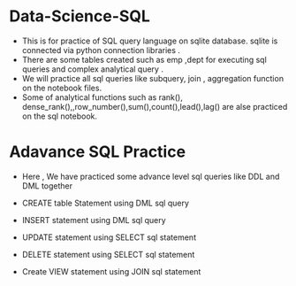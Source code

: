# Data-Science-SQL
- This is for practice of SQL query language on sqlite database. sqlite is connected  via python connection libraries .
- There are some tables created such as emp ,dept for executing sql queries and complex analytical query .
- We will practice all sql queries like subquery, join , aggregation function on the notebook files.
- Some of analytical functions such as rank(), dense_rank(),,row_number(),sum(),count(),lead(),lag() are alse practiced on the sql notebook.

# Adavance SQL Practice 
- Here , We have practiced  some advance level sql queries like DDL and DML together

- CREATE table Statement using DML sql query
- INSERT statement using DML sql query
- UPDATE statement using SELECT sql statement
- DELETE statement using SELECT sql statement
- Create VIEW statement using JOIN sql statement
    
